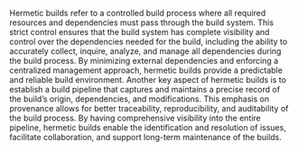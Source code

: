 Hermetic builds refer to a controlled build process where all required resources and dependencies must pass through the build system. This strict control ensures that the build system has complete visibility and control over the dependencies needed for the build, including the ability to accurately collect, inquire, analyze, and manage all dependencies during the build process. By minimizing external dependencies and enforcing a centralized management approach, hermetic builds provide a predictable and reliable build environment.
Another key aspect of hermetic builds is to establish a build pipeline that captures and maintains a precise record of the build’s origin, dependencies, and modifications. This emphasis on provenance allows for better traceability, reproducibility, and auditability of the build process. By having comprehensive visibility into the entire pipeline, hermetic builds enable the identification and resolution of issues, facilitate collaboration, and support long-term maintenance of the builds.
